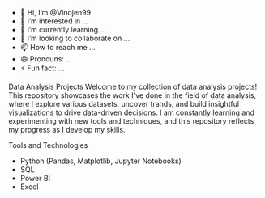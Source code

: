 - 👋 Hi, I’m @Vinojen99
- 👀 I’m interested in ...
- 🌱 I’m currently learning ...
- 💞️ I’m looking to collaborate on ...
- 📫 How to reach me ...
- 😄 Pronouns: ...
- ⚡ Fun fact: ...

Data Analysis Projects 
Welcome to my collection of data analysis projects! This repository showcases the work I've done in the field of data analysis, where I explore various datasets, uncover trands, and build insightful visualizations to drive data-driven decisions.
I am constantly learning and experimenting with new tools and techniques, and this repository reflects my progress as I develop my skills. 

Tools and Technologies
- Python (Pandas, Matplotlib, Jupyter Notebooks)
- SQL
- Power BI
- Excel



<!---
Vinojen99/Vinojen99 is a ✨ special ✨ repository because its `README.md` (this file) appears on your GitHub profile.
You can click the Preview link to take a look at your changes.
--->
